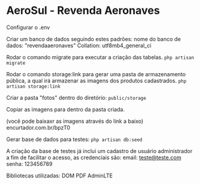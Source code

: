 # AeroSul - Revenda Aeronaves
Configurar o .env

Criar um banco de dados seguindo estes padrões:
nome do banco de dados: "revendaaeronaves"
Collation: utf8mb4_general_ci


Rodar o comando migrate para executar a criação das tabelas.
```php artisan migrate```

Rodar o comando storage:link para gerar uma pasta de armazenamento pública, a qual irá armazenar as imagens dos produtos cadastrados.
```php artisan storage:link```

Criar a pasta "fotos" dentro do diretório:
```public/storage```

Copiar as imagens para dentro da pasta criada.


(você pode baixaxr as imagens através do link a baixo)
encurtador.com.br/bpzT0


Gerar base de dados para testes:
```php artisan db:seed```

A criação da base de testes já inclui um cadastro de usuário administrador a fim de facilitar o acesso, as credenciais são:
email: teste@teste.com
senha: 123456789

Bibliotecas utilizadas:
DOM PDF
AdminLTE


